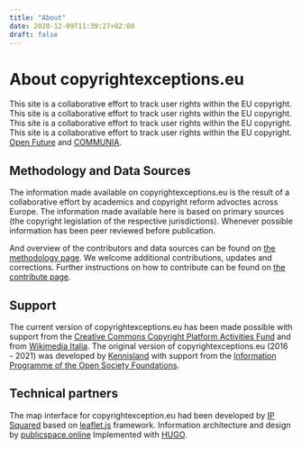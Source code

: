 ```yaml
---
title: "About"
date: 2020-12-09T11:39:27+02:00 
draft: false
---
```

# About copyrightexceptions.eu

This site is a collaborative effort to track user rights within the EU copyright. This site is a collaborative effort to track user rights within the EU copyright. This site is a collaborative effort to track user rights within the EU copyright. This site is a collaborative effort to track user rights within the EU copyright. [Open Future](https://www.openfuture.eu) and [COMMUNIA](https://www.communia-association.org).

## Methodology and Data Sources 

The information made available on copyrightexceptions.eu is the result of a collaborative effort by academics and copyright reform advoctes across Europe. The information made available here is based on primary sources (the copyright legislation of the respective jurisdictions). Whenever possible information has been peer reviewed before publication. 

And overview of the contributors and data sources can be found on [the methodology page](../methodology/). We welcome additional contributions, updates and corrections. Further instructions on how to contribute can be found on [the contribute page](../contribute/).

## Support	

The current version of copyrightexceptions.eu has been made possible with support from the [Creative Commons Copyright Platform Activities Fund](https://creativecommons.org/2020/09/24/six-projects-copyright-platform-activities-fund/) and from [Wikimedia Italia](https://meta.wikimedia.org/wiki/Wikimedia_Italia). The original version of copyrightexceptions.eu (2016 - 2021) was developed by [Kennisland](https://www.kl.nl/en/) with support from the [Information Programme of the Open Society Foundations](https://www.opensocietyfoundations.org/who-we-are/programs/information-program).

## Technical partners

The map interface for copyrightexception.eu had been developed by [IP Squared](https://ip-squared.com) based on [leaflet.js](https://leafletjs.com) framework. Information architecture and design by [publicspace.online](https://publicspace.online) Implemented with [HUGO](https://gohugo.io). 